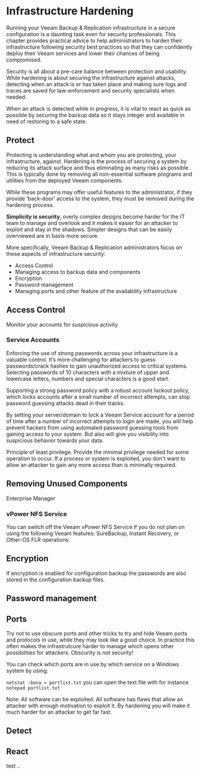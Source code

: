 # Infrastructure Hardening
Running your Veeam Backup & Replication infrastructure in a secure configuration is a daunting task even for security professionals. This chapter provides practical advice to help administrators to harden their infrastructure following security best practices so that they can confidently deploy their Veeam services and lower their chances of being compromised.

Security is all about a pre-care balance between protection and usability. While hardening is about securing the infrastructure against attacks, detecting when an attack is or has taken place and making sure logs and traces are saved for law-enforcement and security specialists when needed.

When an attack is detected while in progress, it is vital to react as quick as possible by securing the backup data so it stays integer and available in need of restoring to a safe state.

## Protect
Protecting is understanding what and whom you are protecting, your infrastructure, against. Hardening is the process of securing a system by reducing its attack surface and thus eliminating as many risks as possible. This is typically done by removing all non-essential software programs and utilities from the deployed Veeam components.

While these programs may offer useful features to the administrator, if they provide ‘back-door’ access to the system, they must be removed during the hardening process.


**Simplicity is security**, overly complex designs become harder for the IT team to manage and overlook and it makes it easier for an attacker to exploit and stay in the shadows. Simpler designs that can be easily overviewed are in basis more secure.






More specifically, Veeam Backup & Replication administrators focus on these aspects of infrastructure security:

* Access Control
* Managing access to backup data and components
* Encryption
* Password management
* Managing ports and other feature of the availability infrastructure

## Access Control

Monitor your accounts for suspicious activity


### Service Accounts

Enforcing the use of strong passwords across your infrastructure is a valuable control. It’s more challenging for attackers to guess passwords/crack hashes to gain unauthorized access to critical systems. Selecting passwords of 10 characters with a mixture of upper and lowercase letters, numbers and special characters is a good start.

Supporting a strong password policy with a robust account lockout policy, which locks accounts after a small number of incorrect attempts, can stop password guessing attacks dead in their tracks.


By setting your server/domain to lock a Veeam Service account for a period of time after a number of incorrect attempts to login are made, you will help prevent hackers from using automated password guessing tools from gaining access to your system. But also will give you visibility into suspicious behavior towards your data.

Principle of least privilege. Provide the minimal privilege needed for some operation to occur. If a process or system is exploited, you don't want to allow an attacker to gain any more access than is minimally required.




## Removing Unused Components
Enterprise Manager


### vPower NFS Service
You can switch off the Veeam vPower NFS Service if you do not plan on using the following Veeam features: SureBackup, Instant Recovery, or Other-OS FLR operations.

## Encryption
If encryption is enabled for configuration backup the passwords are also stored in the configuration backup files.







## Password management


## Ports


Try not to use obscure ports and other tricks to try and hide Veeam ports and protocols in use, while they may look like a good choice. In practice this often makes the infrastrutcure harder to manage which opens other possibilities for attackers. Obscurity is not security!




You can check which ports are in use by which service on a Windows system by using:

`netstat -bona > portlist.txt` you can open the text file with for instance `notepad portlist.txt`


Note: All software can be exploited. All software has flaws that allow an attacker with enough motivation to exploit it. By hardening you will make it much harder for an attacker to get far fast.


## Detect

## React

test ..
